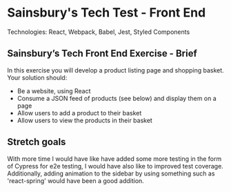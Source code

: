 # Sainsbury's Tech Test - Front End

Technologies: React, Webpack, Babel, Jest, Styled Components

## Sainsbury’s Tech Front End Exercise - Brief

In this exercise you will develop a product listing page and shopping basket. Your solution should:

- Be a website, using React
- Consume a JSON feed of products (see below) and display them on a page
- Allow users to add a product to their basket
- Allow users to view the products in their basket

## Stretch goals

With more time I would have like have added some more testing in the form of Cypress for e2e testing, I would have also like to improved test coverage. Additionally, adding animation to the sidebar by using something such as 'react-spring' would have been a good addition.

